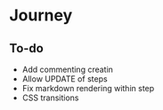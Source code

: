 # Journey

## To-do

* Add commenting creatin
* Allow UPDATE of steps
* Fix markdown rendering within step
* CSS transitions